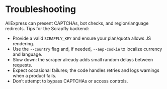 # Troubleshooting

AliExpress can present CAPTCHAs, bot checks, and region/language redirects. Tips for the Scrapfly backend:

- Provide a valid `SCRAPFLY_KEY` and ensure your plan/quota allows JS rendering.
- Use the `--country` flag and, if needed, `--aep-cookie` to localize currency and language.
- Slow down: the scraper already adds small random delays between requests.
- Expect occasional failures; the code handles retries and logs warnings when a product fails.
- Don’t attempt to bypass CAPTCHAs or access controls.
